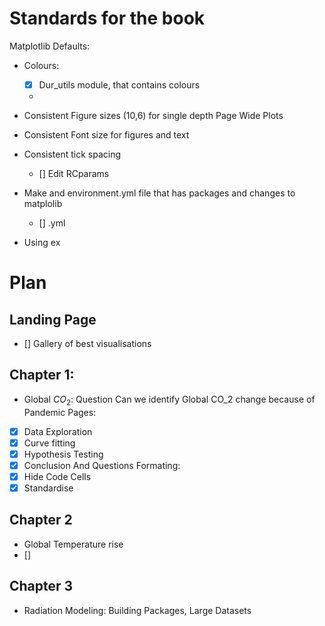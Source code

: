 # Standards for the book 
Matplotlib Defaults:
- Colours:
    - [x] Dur_utils module, that contains colours
    - 
- Consistent Figure sizes (10,6) for single depth Page Wide Plots
- Consistent Font size for figures and text 
- Consistent tick spacing 
    - [] Edit RCparams

- Make and environment.yml file that has packages and changes to matplolib 
    - [] .yml

- Using ex

# Plan 
## Landing Page
- [] Gallery of best visualisations
## Chapter 1:
-  Global $CO_2$: Question Can we identify Global CO_2 change because of Pandemic 
Pages:
- [x] Data Exploration
- [x] Curve fitting
- [x] Hypothesis Testing 
- [x] Conclusion And Questions
Formating:
- [x] Hide Code Cells
- [x] Standardise 
## Chapter 2
- Global Temperature rise
- []
## Chapter 3
- Radiation Modeling: Building Packages, Large Datasets  